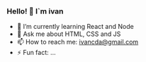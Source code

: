 
### Hello! 👋 I`m ivan


- 🌱 I’m currently learning React and Node
- 💬 Ask me about HTML, CSS and JS
- 📫 How to reach me: ivancda@gmail.com
- ⚡ Fun fact: ...

